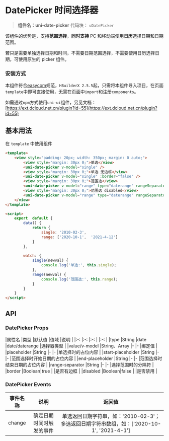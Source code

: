# DatePicker 时间选择器
> **组件名：uni-date-picker**
> 代码块： `uDatePicker`

该组件的优势是，支持**范围选择**，**同时支持** PC 和移动端使用**日历**选择日期和日期范围。

若只是需要单独选择日期和时间，不需要日期范围选择，不需要使用日历选择日期，可使用原生的 picker 组件。


### 安装方式

本组件符合[easycom](https://uniapp.dcloud.io/collocation/pages?id=easycom)规范，`HBuilderX 2.5.5`起，只需将本组件导入项目，在页面`template`中即可直接使用，无需在页面中`import`和注册`components`。

如需通过`npm`方式使用`uni-ui`组件，另见文档：[https://ext.dcloud.net.cn/plugin?id=55](https://ext.dcloud.net.cn/plugin?id=55)

## 基本用法

在 ``template`` 中使用组件

```html
<template>
	<view style="padding: 20px; width: 350px; margin: 0 auto;">
		<view style="margin: 30px 0;">单选</view>
		<uni-date-picker v-model="single" />
		<view style="margin: 30px 0;">单选 无边框</view>
		<uni-date-picker v-model="single" :border="false" />
		<view style="margin: 30px 0;">范围选</view>
		<uni-date-picker v-model="range" type="daterange" rangeSeparator="至" />
		<view style="margin: 30px 0;">范围选 disabled</view>
		<uni-date-picker v-model="range" type="daterange" rangeSeparator="至" :disabled="true" />
	</view>
</template>

<script>
	export  default {
		data() {
			return {
				single: '2010-02-3',
				range: ['2020-10-1',  '2021-4-12']
			}
		},
		
		watch: {
			single(newval) {
				console.log('单选:', this.single);
			},
			range(newval) {
				console.log('范围选:', this.range);
			}
		}
	}
</script>
```

## API

### DatePicker Props

|属性名				|类型			|默认值		|值域																		|说明							|
|:-:				|:-:			|:-:		|																			|:-:							|
|type				|String			|date	|date/daterange	|选择器类型						|
|value/v-model		|String、Array	|-			|-																			|绑定值							|
|placeholder		|String			|-			|-																			|单选择时的占位内容			|
|start-placeholder	|String			|-			|-																			|范围选择时开始日期的占位内容	|
|end-placeholder	|String			|-			|-																			|范围选择时结束日期的占位内容	|
|range-separator	|String			|-			|-																			|选择范围时的分隔符	|
|border				|Boolean|true		|																			|是否有边框						|
|disabled			|Boolean|false		|																			|是否禁用					|


### DatePicker Events

|事件名称	|说明												|返回值	|
|:-:		|:-:												|:-:	|
|change		|确定日期时间时触发的事件	|	单选返回日期字符串，如：'2010-02-3'；多选返回日期字符串数组，如：['2020-10-1',  '2021-4-1']	|